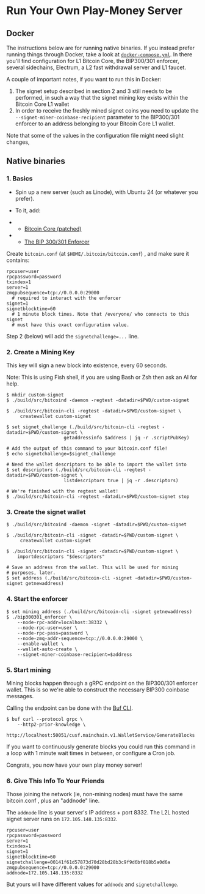 # Run Your Own Play-Money Server

## Docker

The instructions below are for running native binaries. If you instead prefer
running things through Docker, take a look at 
[`docker-compose.yml`](./docker-compose.yml). In there you'll find configuration
for L1 Bitcoin Core, the BIP300/301 enforcer, several sidechains, Electrum, a 
L2 fast withdrawal server and L1 faucet. 

A couple of important notes, if you want to run this in Docker: 

1. The signet setup described in section 2 and 3 still needs to be 
   performed, in such a way that the signet mining key exists within
   the Bitcoin Core L1 wallet
2. In order to receive the freshly mined signet coins you need to 
   update the `--signet-miner-coinbase-recipient` parameter to 
   the BIP300/301 enforcer to an address belonging to your Bitcoin Core
   L1 wallet. 

Note that some of the values in the 
configuration file might need slight changes, 

## Native binaries

### 1. Basics

* Spin up a new server (such as Linode), with Ubuntu 24 (or whatever you prefer).

* To it, add:
* * [Bitcoin Core (patched)](https://releases.drivechain.info/L1-bitcoin-patched-latest-x86_64-unknown-linux-gnu.zip)
* * [The BIP 300/301 Enforcer](https://releases.drivechain.info/bip300301-enforcer-latest-x86_64-unknown-linux-gnu.zip)

Create `bitcoin.conf` (at `$HOME/.bitcoin/bitcoin.conf`) , and make sure it contains:

    rpcuser=user
    rpcpassword=password
    txindex=1
    server=1
    zmqpubsequence=tcp://0.0.0.0:29000
      # required to interact with the enforcer   
    signet=1
    signetblocktime=60
      # 1 minute block times. Note that /everyone/ who connects to this signet
      # must have this exact configuration value.

Step 2 (below) will add the `signetchallenge=...` line. 

### 2. Create a Mining Key

This key will sign a new block into existence, every 60 seconds.

Note: This is using Fish shell, if you are using Bash or Zsh then ask an AI for help.

    $ mkdir custom-signet
    $ ./build/src/bitcoind -daemon -regtest -datadir=$PWD/custom-signet

    $ ./build/src/bitcoin-cli -regtest -datadir=$PWD/custom-signet \
         createwallet custom-signet

    $ set signet_challenge (./build/src/bitcoin-cli -regtest -datadir=$PWD/custom-signet \
                         getaddressinfo $address | jq -r .scriptPubKey)
    
    # Add the output of this command to your bitcoin.conf file!
    $ echo signetchallenge=$signet_challenge 

    # Need the wallet descriptors to be able to import the wallet into
    $ set descriptors (./build/src/bitcoin-cli -regtest -datadir=$PWD/custom-signet \
                         listdescriptors true | jq -r .descriptors)

    # We're finished with the regtest wallet!
    $ ./build/src/bitcoin-cli -regtest -datadir=$PWD/custom-signet stop


### 3. Create the signet wallet


    $ ./build/src/bitcoind -daemon -signet -datadir=$PWD/custom-signet

    $ ./build/src/bitcoin-cli -signet -datadir=$PWD/custom-signet \
         createwallet custom-signet

    $ ./build/src/bitcoin-cli -signet -datadir=$PWD/custom-signet \
        importdescriptors "$descriptors"
    
    # Save an address from the wallet. This will be used for mining
    # purposes, later. 
    $ set address (./build/src/bitcoin-cli -signet -datadir=$PWD/custom-signet getnewaddress)


### 4. Start the enforcer

    $ set mining_address (./build/src/bitcoin-cli -signet getnewaddress)
    $ ./bip300301_enforcer \
        --node-rpc-addr=localhost:38332 \
        --node-rpc-user=user \
        --node-rpc-pass=password \
        --node-zmq-addr-sequence=tcp://0.0.0.0:29000 \
        --enable-wallet \
        --wallet-auto-create \
        --signet-miner-coinbase-recipient=$address

### 5. Start mining

Mining blocks happen through a gRPC endpoint on the BIP300/301 enforcer wallet. 
This is so we're able to construct the necessary BIP300 coinbase messages. 

Calling the endpoint can be done with the [Buf CLI](https://buf.build/docs/cli/installation/). 

    $ buf curl --protocol grpc \
        --http2-prior-knowledge \
        http://localhost:50051/cusf.mainchain.v1.WalletService/GenerateBlocks

If you want to continuously generate blocks you could run this command
in a loop with 1 minute wait times in between, or configure a Cron job. 

Congrats, you now have your own play money server!

### 6. Give This Info To Your Friends

Those joining the network (ie, non-mining nodes) must have the same bitcoin.conf , plus an "addnode" line.

The `addnode` line is your server's IP address + port 8332. The L2L hosted signet server runs on `172.105.148.135:8332`.

    rpcuser=user
    rpcpassword=password
    server=1
    txindex=1
    signet=1
    signetblocktime=60
    signetchallenge=00141f61d57873d70d28bd28b3c9f9d6bf818b5a0d6a
    zmqpubsequence=tcp://0.0.0.0:29000
    addnode=172.105.148.135:8332

But yours will have different values for `addnode` and `signetchallenge`.

